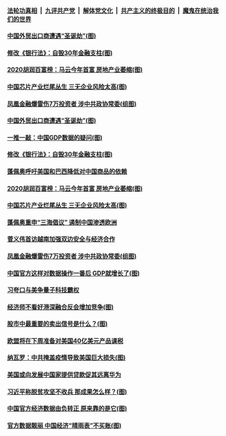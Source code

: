 

####  [法轮功真相](../../../../basic/blob/master/README.md?t=10211331) &nbsp;|&nbsp; [九评共产党](../../../../9ping.md/blob/master/README.md?t=10211331) &nbsp;|&nbsp; [解体党文化](../../../../jtdwh.md/blob/master/README.md?t=10211331)  &nbsp;|&nbsp; [共产主义的终极目的](../../../../gczydzjmd.md/blob/master/README.md?t=10211331) &nbsp;|&nbsp; [魔鬼在统治我们的世界](../../../../mgztzwmdsj.md/blob/master/README.md?t=10211331) 

#### [中国外贸出口商遭遇“圣诞劫”(图)](../pages/p5/949861.md?t=10211331) 

#### [修改《银行法》：自毁30年金融支柱(图)](../pages/p5/949887.md?t=10211331) 

#### [2020胡润百富榜：马云今年首富 房地产业萎缩(图)](../pages/p5/949873.md?t=10211331) 

#### [中国芯片产业烂尾丛生 三无企业风险太高(图)](../pages/p5/949870.md?t=10211331) 


#### [凤凰金融爆雷伤7万投资者 涉中共政协常委(组图)](../pages/p5/949835.md?t=10211331) 

#### [中国外贸出口商遭遇“圣诞劫”(图)](../pages/p5/949861.md?t=10211331) 

#### [一推一敲：中国GDP数据的疑问(图)](../pages/p5/949890.md?t=10211331) 

#### [修改《银行法》：自毁30年金融支柱(图)](../pages/p5/949887.md?t=10211331) 

#### [蓬佩奥呼吁美国和巴西降低对中国商品的依赖](../pages/p5/949872.md?t=10211331) 

#### [2020胡润百富榜：马云今年首富 房地产业萎缩(图)](../pages/p5/949873.md?t=10211331) 

#### [中国芯片产业烂尾丛生 三无企业风险太高(图)](../pages/p5/949870.md?t=10211331) 


#### [蓬佩奥重申“三海倡议” 遏制中国渗透欧洲](../pages/p5/949839.md?t=10211331) 

#### [菅义伟首访越南加强双边安全与经济合作](../pages/p5/949838.md?t=10211331) 

#### [凤凰金融爆雷伤7万投资者 涉中共政协常委(组图)](../pages/p5/949835.md?t=10211331) 

#### [中国官方这样对数据操作一番后 GDP就增长了(图)](../pages/p5/949759.md?t=10211331) 

#### [习夸口与美争量子科技霸权](../pages/p5/949782.md?t=10211331) 

#### [经济师不看好港深融合反会增加竞争(图)](../pages/p5/949778.md?t=10211331) 

#### [股市中最重要的卖出信号是什么？(图)](../pages/p5/949757.md?t=10211331) 

#### [欧盟将在下周准备对美国40亿美元产品课税](../pages/p5/949755.md?t=10211331) 

#### [纳瓦罗：中共掩盖疫情导致美国巨大损失(图)](../pages/p5/949773.md?t=10211331) 

#### [美国或向发展中国家提供贷款促其远离华为](../pages/p5/949754.md?t=10211331) 

#### [习近平称脱贫攻坚不收兵 那成果怎么样？(图)](../pages/p5/949743.md?t=10211331) 

#### [中国官方经济数据由负转正 原来靠的是它(图)](../pages/p5/949721.md?t=10211331) 

#### [官方数据靓丽 中国经济“晴雨表”不买账(图)](../pages/p5/949735.md?t=10211331) 

